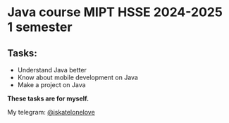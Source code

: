 # Java course MIPT HSSE 2024-2025 1 semester
## Tasks:
- Understand Java better
- Know about mobile development on Java
- Make a project on Java

**These tasks are for myself.**

My telegram: [@iskatelonelove](https://t.me/iskatelonelove)
